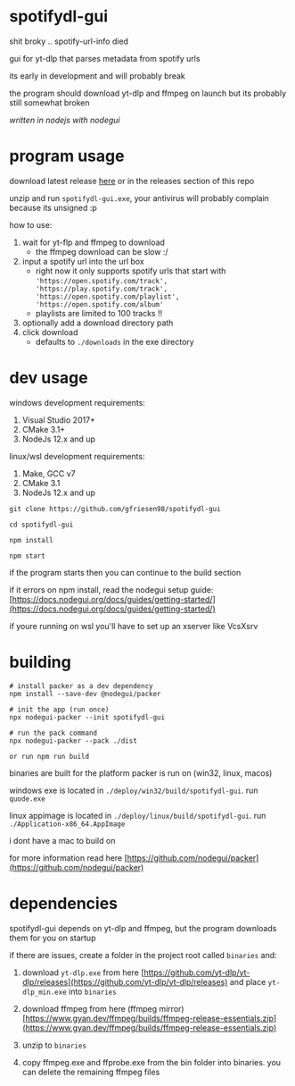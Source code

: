 # spotifydl-gui


shit broky .. spotify-url-info died


gui for yt-dlp that parses metadata from spotify urls

its early in development and will probably break

the program should download yt-dlp and ffmpeg on launch but its probably still somewhat broken

*written in nodejs with nodegui*

# program usage


download latest release [here](url) or in the releases section of this repo

unzip and run `spotifydl-gui.exe`, your antivirus will probably complain because its unsigned :p

how to use:
1. wait for yt-flp and ffmpeg to download
   - the ffmpeg download can be slow :/
2. input a spotify url into the url box
   - right now it only supports spotify urls that start with `'https://open.spotify.com/track', 'https://play.spotify.com/track', 'https://open.spotify.com/playlist', 'https://open.spotify.com/album'`
   - playlists are limited to 100 tracks !!
3. optionally add a download directory path
4. click download
   - defaults to `./downloads` in the exe directory

# dev usage

windows development requirements:

1. Visual Studio 2017+
2. CMake 3.1+
3. NodeJs 12.x and up

linux/wsl development requirements:

1. Make, GCC v7
2. CMake 3.1
3. NodeJs 12.x and up

```
git clone https://github.com/gfriesen98/spotifydl-gui

cd spotifydl-gui

npm install 

npm start
```

if the program starts then you can continue to the build section

if it errors on npm install, read the nodegui setup guide: [https://docs.nodegui.org/docs/guides/getting-started/](https://docs.nodegui.org/docs/guides/getting-started/)

if youre running on wsl you'll have to set up an xserver like VcsXsrv

# building

```
# install packer as a dev dependency
npm install --save-dev @nodegui/packer

# init the app (run once)
npx nodegui-packer --init spotifydl-gui

# run the pack command
npx nodegui-packer --pack ./dist

or run npm run build
```

binaries are built for the platform packer is run on (win32, linux, macos)

windows exe is located in `./deploy/win32/build/spotifydl-gui`. run `quode.exe`

linux appimage is located in `./deploy/linux/build/spotifydl-gui`. run `./Application-x86_64.AppImage`

i dont have a mac to build on

for more information read here [https://github.com/nodegui/packer](https://github.com/nodegui/packer)

# dependencies

spotifydl-gui depends on yt-dlp and ffmpeg, but the program downloads them for you on startup

if there are issues, create a folder in the project root called `binaries` and:

1. download `yt-dlp.exe` from here [https://github.com/yt-dlp/yt-dlp/releases](https://github.com/yt-dlp/yt-dlp/releases) and place `yt-dlp_min.exe` into `binaries`

2. download ffmpeg from here (ffmpeg mirror) [https://www.gyan.dev/ffmpeg/builds/ffmpeg-release-essentials.zip](https://www.gyan.dev/ffmpeg/builds/ffmpeg-release-essentials.zip)

3. unzip to `binaries`

4. copy ffmpeg.exe and ffprobe.exe from the bin folder into binaries. you can delete the remaining ffmpeg files
